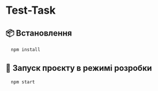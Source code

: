 # Test-Task


## 📦 Встановлення

```bash
  npm install
```

## 🚀 Запуск проєкту в режимі розробки
```bash
  npm start
```